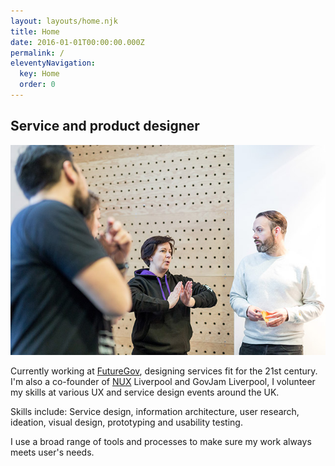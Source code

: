 ```yaml
---
layout: layouts/home.njk
title: Home
date: 2016-01-01T00:00:00.000Z
permalink: /
eleventyNavigation:
  key: Home
  order: 0
---
```

## **Service and product designer**

![](/static/img/joebramweb.jpg)

Currently working at [FutureGov](http://www.wearefuturegov.com/), designing services fit for the 21st century. I'm also a co-founder of [NUX](https://nuxuk.org/) Liverpool and GovJam Liverpool, I volunteer my skills at various UX and service design events around the UK.

Skills include: Service design, information architecture, user research, ideation, visual design, prototyping and usability testing.

I use a broad range of tools and processes to make sure my work always meets user's needs.